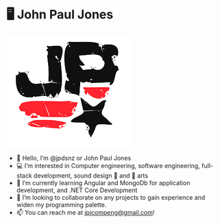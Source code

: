 
# 🖥 John Paul Jones
![JP Logo](https://github.com/jpdsnz/jpdsnz/blob/main/logo-semi-tp-75-2.png)


- 👋 Hello, I’m @jpdsnz or John Paul Jones
- 💻 I’m interested in Computer engineering, software engineering, full-stack development, sound design 🎵 and 🎨 arts
- 📖 I’m currently learning Angular and MongoDb for application development, and .NET Core Development
- 🎨 I’m looking to collaborate on any projects to gain experience and widen my programming palette.
- 📫 You can reach me at jpjcompeng@gmail.com!

<!---
jpdsnz/jpdsnz is a ✨ special ✨ repository because its `README.md` (this file) appears on your GitHub profile.
You can click the Preview link to take a look at your changes.
--->
